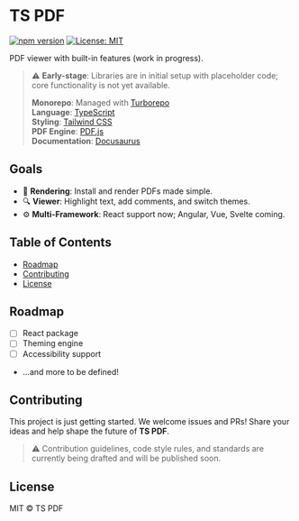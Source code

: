 # TS PDF

[![npm version](https://img.shields.io/npm/v/@tspdf/react-pdf)](https://www.npmjs.com/package/@tspdf/react-pdf) [![License: MIT](https://img.shields.io/badge/License-MIT-yellow.svg)](LICENSE)

PDF viewer with built-in features (work in progress).

> ⚠️ **Early-stage**: Libraries are in initial setup with placeholder code; core functionality is not yet available.
>
> **Monorepo**: Managed with [Turborepo](https://turbo.build/)  
> **Language**: [TypeScript](https://www.typescriptlang.org/)  
> **Styling**: [Tailwind CSS](https://tailwindcss.com/)  
> **PDF Engine**: [PDF.js](https://mozilla.github.io/pdf.js/)  
> **Documentation**: [Docusaurus](https://docusaurus.io/)

## Goals

- 🚀 **Rendering**: Install and render PDFs made simple.
- 🔍 **Viewer**: Highlight text, add comments, and switch themes.
- ⚙️ **Multi-Framework**: React support now; Angular, Vue, Svelte coming.

## Table of Contents

- [Roadmap](#roadmap)
- [Contributing](#contributing)
- [License](#license)

## Roadmap

- [ ] React package
- [ ] Theming engine
- [ ] Accessibility support
- ...and more to be defined!

## Contributing

This project is just getting started. We welcome issues and PRs! Share your ideas and help shape the future of **TS PDF**.

> ⚠️ Contribution guidelines, code style rules, and standards are currently being drafted and will be published soon.

## License

MIT © TS PDF
